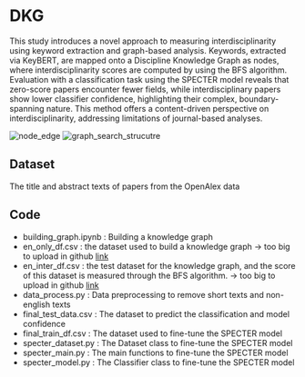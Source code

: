 # DKG
This study introduces a novel approach to measuring interdisciplinarity using keyword extraction and graph-based analysis. Keywords, extracted via KeyBERT, are mapped onto a Discipline Knowledge Graph as nodes, where interdisciplinarity scores are computed by using the BFS algorithm. Evaluation with a classification task using the SPECTER model reveals that zero-score papers encounter fewer fields, while interdisciplinary papers show lower classifier confidence, highlighting their complex, boundary-spanning nature. This method offers a content-driven perspective on interdisciplinarity, addressing limitations of journal-based analyses.

![node_edge](https://github.com/user-attachments/assets/058c1cf5-4b57-4353-808a-223e700a7f42)
![graph_search_strucutre](https://github.com/user-attachments/assets/ad0b978e-ab70-4b5d-afeb-71eb04a4b473)

## Dataset
The title and abstract texts of papers from the OpenAlex data

## Code

* building_graph.ipynb : Building a knowledge graph
* en_only_df.csv :  the dataset used to build a knowledge graph -> too big to upload in github [link](https://drive.google.com/file/d/1-m9difRJAStlffAPlRwpey0AkhluLC5K/view?usp=sharing)
* en_inter_df.csv : the test dataset for the knowledge graph, and the score of this dataset is measured through the BFS algorithm. -> too big to upload in github [link](https://drive.google.com/file/d/1ealcKmlhqZ8Eg1ClwFJvHATFN3vQKfES/view?usp=sharing)
* data_process.py :  Data preprocessing to remove short texts and non-english texts
* final_test_data.csv : The dataset to predict the classification and model confidence
* final_train_df.csv :  The dataset used to fine-tune the SPECTER model
* specter_dataset.py :  The Dataset class to fine-tune the SPECTER model
* specter_main.py :  The main functions to fine-tune the SPECTER model
* specter_model.py :  The Classifier class to fine-tune the SPECTER model
